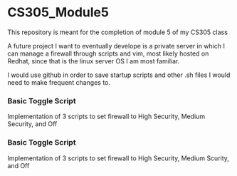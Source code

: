 # CS305_Module5
This repository is meant for the completion of module 5 of my CS305 class

A future project I want to eventually develope is a private server in which I can manage a firewall through scripts and vim, most
likely hosted on Redhat, since that is the linux server OS I am most familiar. 

I would use github in order to save startup scripts and other .sh files I would need to make frequent changes to.   
  
### Basic Toggle Script
Implementation of 3 scripts to set firewall to High Security, Medium Security, and Off


### Basic Toggle Script
Implementation of 3 scripts to set firewall to High Security, Medium Scurity, and Off









